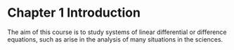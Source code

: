# Chapter 1 Introduction

The aim of this course is to study systems of linear differential or difference equations, 
such as arise in the analysis of many situations in the sciences.
